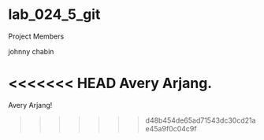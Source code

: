 # lab_024_5_git

Project Members

johnny chabin

<<<<<<< HEAD
Avery Arjang.
=======
Avery Arjang!
>>>>>>> d48b454de65ad71543dc30cd21ae45a9f0c04c9f
